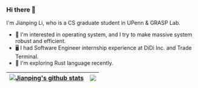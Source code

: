 ### Hi there 👋

I'm Jianping Li, who is a CS graduate student in UPenn & GRASP Lab.

<!-- Checkout my [résumé](https://github.com/jpli02/jpli02/blob/main/resume.pdf) (Last updated at 2022/11/09). -->

- 🔭 I'm interested in operating system, and I try to make massive system robust and efficient.
- 🖥️ I had Software Engineer internship experience at DiDi Inc. and Trade Terminal.
- 🦀 I'm exploring Rust language recently.

| <a href="https://github.com/jpli02/github-readme-stats"><img align="center" src="https://github-readme-stats.vercel.app/api?username=jpli02&show_icons=true&include_all_commits=true&theme=buefy&hide_border=true" alt="Jianping's github stats" /></a> | <a href="https://github.com/jpli02/github-readme-stats"><img align="center" src="https://github-readme-stats.vercel.app/api/top-langs/?username=jpli02&layout=compact&theme=buefy&hide_border=true" /></a> |
| ------------- | ------------- |
